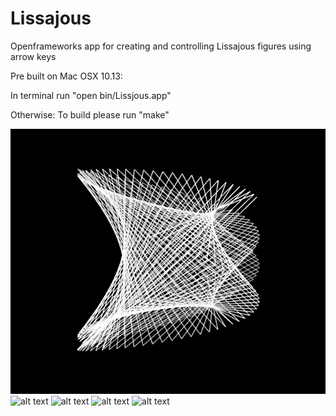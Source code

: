 # Lissajous
Openframeworks app for creating and controlling Lissajous figures using arrow keys

Pre built on Mac OSX 10.13:

In terminal run "open bin/Lissjous.app"


Otherwise:
To build please run "make"

![alt text](Lissajous1.png)
![alt text](https://github.com/AnderGray/Lissajous/master/Lissajous1.png)
![alt text](https://github.com/AnderGray/Lissajous/Lissajous2.png)
![alt text](https://github.com/AnderGray/Lissajous/Lissajous3.png)
![alt text](https://github.com/AnderGray/Lissajous/Lissajous4.png)
